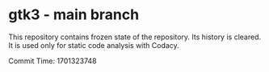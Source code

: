 # gtk3 - main branch

This repository contains frozen state of the repository.
Its history is cleared. It is used only for static code
analysis with Codacy.

Commit Time: 1701323748